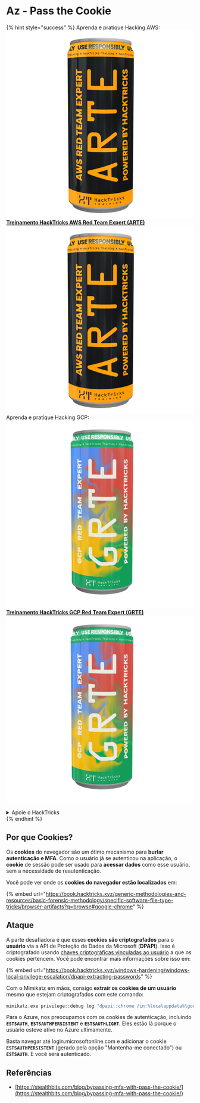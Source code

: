 # Az - Pass the Cookie

{% hint style="success" %}
Aprenda e pratique Hacking AWS: <img src="/.gitbook/assets/image.png" alt="" data-size="line">[**Treinamento HackTricks AWS Red Team Expert (ARTE)**](https://training.hacktricks.xyz/courses/arte)<img src="/.gitbook/assets/image.png" alt="" data-size="line">\
Aprenda e pratique Hacking GCP: <img src="/.gitbook/assets/image (2).png" alt="" data-size="line">[**Treinamento HackTricks GCP Red Team Expert (GRTE)**<img src="/.gitbook/assets/image (2).png" alt="" data-size="line">](https://training.hacktricks.xyz/courses/grte)

<details>

<summary>Apoie o HackTricks</summary>

* Verifique os [**planos de assinatura**](https://github.com/sponsors/carlospolop)!
* **Junte-se ao** 💬 [**grupo Discord**](https://discord.gg/hRep4RUj7f) ou ao [**grupo telegram**](https://t.me/peass) ou **siga-nos** no **Twitter** 🐦 [**@hacktricks\_live**](https://twitter.com/hacktricks\_live)**.**
* **Compartilhe truques de hacking enviando PRs para os repositórios** [**HackTricks**](https://github.com/carlospolop/hacktricks) e [**HackTricks Cloud**](https://github.com/carlospolop/hacktricks-cloud).

</details>
{% endhint %}

## Por que Cookies?

Os **cookies** do navegador são um ótimo mecanismo para **burlar autenticação e MFA**. Como o usuário já se autenticou na aplicação, o **cookie** de sessão pode ser usado para **acessar dados** como esse usuário, sem a necessidade de reautenticação.

Você pode ver onde os **cookies do navegador estão localizados** em:

{% embed url="https://book.hacktricks.xyz/generic-methodologies-and-resources/basic-forensic-methodology/specific-software-file-type-tricks/browser-artifacts?q=browse#google-chrome" %}

## Ataque

A parte desafiadora é que esses **cookies são criptografados** para o **usuário** via a API de Proteção de Dados da Microsoft (**DPAPI**). Isso é criptografado usando [chaves criptográficas vinculadas ao usuário](https://book.hacktricks.xyz/windows-hardening/windows-local-privilege-escalation/dpapi-extracting-passwords) a que os cookies pertencem. Você pode encontrar mais informações sobre isso em:

{% embed url="https://book.hacktricks.xyz/windows-hardening/windows-local-privilege-escalation/dpapi-extracting-passwords" %}

Com o Mimikatz em mãos, consigo **extrair os cookies de um usuário** mesmo que estejam criptografados com este comando:
```bash
mimikatz.exe privilege::debug log "dpapi::chrome /in:%localappdata%\google\chrome\USERDA~1\default\cookies /unprotect" exit
```
Para o Azure, nos preocupamos com os cookies de autenticação, incluindo **`ESTSAUTH`**, **`ESTSAUTHPERSISTENT`** e **`ESTSAUTHLIGHT`**. Eles estão lá porque o usuário esteve ativo no Azure ultimamente.

Basta navegar até login.microsoftonline.com e adicionar o cookie **`ESTSAUTHPERSISTENT`** (gerado pela opção "Mantenha-me conectado") ou **`ESTSAUTH`**. E você será autenticado.

## Referências

* [https://stealthbits.com/blog/bypassing-mfa-with-pass-the-cookie/](https://stealthbits.com/blog/bypassing-mfa-with-pass-the-cookie/)

